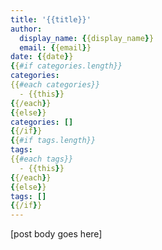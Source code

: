 ```yaml
---
title: '{{title}}'
author:
  display_name: {{display_name}}
  email: {{email}}
date: {{date}}
{{#if categories.length}}
categories:
{{#each categories}}
  - {{this}}
{{/each}}
{{else}}
categories: []
{{/if}}
{{#if tags.length}}
tags:
{{#each tags}}
  - {{this}}
{{/each}}
{{else}}
tags: []
{{/if}}
---
```


[post body goes here]
